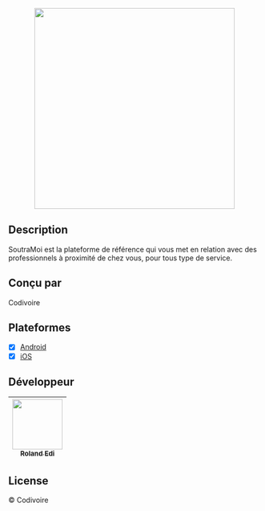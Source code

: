 <p align="center"><img src="https://github.com/soutramoi/soutramoi-api/blob/master/resources/logo-name.png" width="400"></p>


## Description

SoutraMoi est la plateforme de référence qui vous met en relation avec des professionnels à proximité de chez vous, pour tous type de service.

## Conçu par

Codivoire

## Plateformes

- [x] [Android](https://play.google.com/store/apps/details?id=com.alassautdusida.android)
- [x] [iOS](https://apps.apple.com/fr/app/%C3%A0-lassaut-du-sida/id1315665926?l=fr&ls=1)

## Développeur

<!-- ALL-CONTRIBUTORS-LIST:START - Do not remove or modify this section -->

| [<img src="https://avatars3.githubusercontent.com/u/1428556?s=460&v=4" width="100px;"/><br /><sub><b>Roland Edi</b></sub>](https://github.com/lambirou)<br /> |
| :-----------------------------------------------------------------------------------------------------------------------------------------------------------: |

<!-- ALL-CONTRIBUTORS-LIST:END -->

## License

© Codivoire
